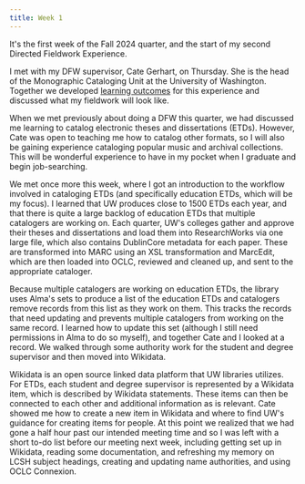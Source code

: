 ```yaml
---
title: Week 1
---
```


It's the first week of the Fall 2024 quarter, and the start of my second Directed Fieldwork Experience. 

<!-- more -->

I met with my DFW supervisor, Cate Gerhart, on Thursday. She is the head of the Monographic Cataloging Unit at the University of Washington. Together we developed [learning outcomes](/learningoutcomes) for this experience and discussed what my fieldwork will look like. 

When we met previously about doing a DFW this quarter, we had discussed me learning to catalog electronic theses and dissertations (ETDs). However, Cate was open to teaching me how to catalog other formats, so I will also be gaining experience cataloging popular music and archival collections. This will be wonderful experience to have in my pocket when I graduate and begin job-searching. 

We met once more this week, where I got an introduction to the workflow involved in cataloging ETDs (and specifically education ETDs, which will be my focus). I learned that UW produces close to 1500 ETDs each year, and that there is quite a large backlog of education ETDs that multiple catalogers are working on. Each quarter, UW's colleges gather and approve their theses and dissertations and load them into ResearchWorks via one large file, which also contains DublinCore metadata for each paper. These are transformed into MARC using an XSL transformation and MarcEdit, which are then loaded into OCLC, reviewed and cleaned up, and sent to the appropriate cataloger. 

Because multiple catalogers are working on education ETDs, the library uses Alma's sets to produce a list of the education ETDs and catalogers remove records from this list as they work on them. This tracks the records that need updating and prevents multiple catalogers from working on the same record. I learned how to update this set (although I still need permissions in Alma to do so myself), and together Cate and I looked at a record. We walked through some authority work for the student and degree supervisor and then moved into Wikidata. 

Wikidata is an open source linked data platform that UW libraries utilizes. For ETDs, each student and degree supervisor is represented by a Wikidata item, which is described by Wikidata statements. These items can then be connected to each other and additional information as is relevant. Cate showed me how to create a new item in Wikidata and where to find UW's guidance for creating items for people. At this point we realized that we had gone a half hour past our intended meeting time and so I was left with a short to-do list before our meeting next week, including getting set up in Wikidata, reading some documentation, and refreshing my memory on LCSH subject headings, creating and updating name authorities, and using OCLC Connexion. 